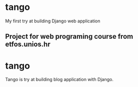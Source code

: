 tango
=====

My first try at building Django web application


## Project for web programing course from etfos.unios.hr

# tango
Tango is try at building blog application with Django.
